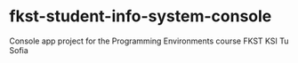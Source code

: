 # fkst-student-info-system-console
Console app project for the Programming Environments course FKST KSI Tu Sofia
